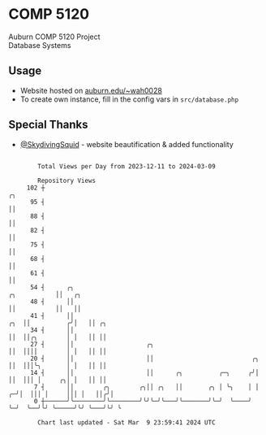# COMP 5120
Auburn COMP 5120 Project  
Database Systems

## Usage
- Website hosted on [auburn.edu/~wah0028](https://webhome.auburn.edu/~wah0028/)
- To create own instance, fill in the config vars in `src/database.php`

## Special Thanks
- [@SkydivingSquid](https://github.com/SkydivingSquid) - website beautification & added functionality

```

        Total Views per Day from 2023-12-11 to 2024-03-09

        Repository Views
     102 ┼                                                                               ╭╮
      95 ┤                                                                               ││
      88 ┤                                                                               ││
      82 ┤                                                                               ││
      75 ┤                                                                               ││
      68 ┤                                                                               ││
      61 ┤                                                                               ││
      54 ┤      ╭╮                                                          ╭╮           ││   ╭╮
      48 ┤      ││                                                          ││           ││   ││
      41 ┤      ││                                                      ╭╮  ││          ╭╯│   ││ ╭╮
      34 ┤      ││                                                      ││  ││╭╮        │ │   ││ ││
      27 ┤      ││                    ╭╮                                ││  ││││        │ │   ││ ││
      20 ┤      ││                    ││                           ╭╮   ││  │││╰╮       │ │   ││ ││
      14 ┤      ││                    ││      ╭╮          ╭─╮     ╭╯│   ││  │││ │     ╭╮│ │   ││ ││
       7 ┤      ││        ╭╮        ╭╮││ ╭╮   ││       ╭╮ │ ╰╮    │ │ ╭─╯│  │││ │     │││ │   ││╭╯│
       0 ┼──────╯╰────────╯╰────────╯╰╯╰─╯╰───╯╰───────╯╰─╯  ╰────╯ ╰─╯  ╰──╯╰╯ ╰─────╯╰╯ ╰───╯╰╯ ╰

        Chart last updated - Sat Mar  9 23:59:41 2024 UTC
        
```
